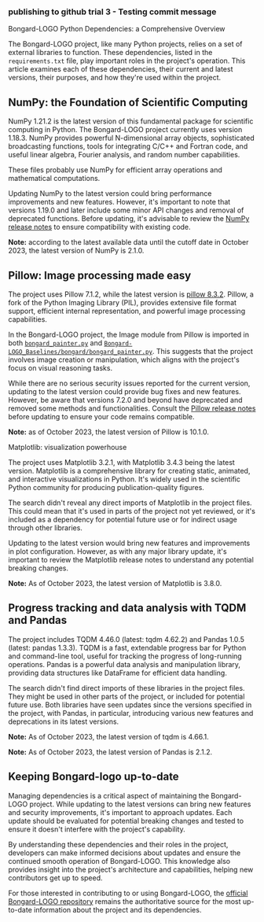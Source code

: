 ### publishing to github trial 3 - Testing  commit message

Bongard-LOGO Python Dependencies: a Comprehensive Overview

The Bongard-LOGO project, like many Python projects, relies on a set of external libraries to function. These dependencies, listed in the `requirements.txt` file, play important roles in the project's operation. This article examines each of these dependencies, their current and latest versions, their purposes, and how they're used within the project.

## NumPy: the Foundation of Scientific Computing

NumPy 1.21.2 is the latest version of this fundamental package for scientific computing in Python. The Bongard-LOGO project currently uses version 1.18.3. NumPy provides powerful N-dimensional array objects, sophisticated broadcasting functions, tools for integrating C/C++ and Fortran code, and useful linear algebra, Fourier analysis, and random number capabilities.

These files probably use NumPy for efficient array operations and mathematical computations.

Updating NumPy to the latest version could bring performance improvements and new features. However, it's important to note that versions 1.19.0 and later include some minor API changes and removal of deprecated functions. Before updating, it's advisable to review the [NumPy release notes](https://numpy.org/doc/stable/release.html) to ensure compatibility with existing code.

**Note:** according to the latest available data until the cutoff date in October 2023, the latest version of NumPy is 2.1.0.

## Pillow: Image processing made easy

The project uses Pillow 7.1.2, while the latest version is [pillow 8.3.2](https://pypi.org/project/Pillow/). Pillow, a fork of the Python Imaging Library (PIL), provides extensive file format support, efficient internal representation, and powerful image processing capabilities.

In the Bongard-LOGO project, the Image module from Pillow is imported in both [`bongard_painter.py`](https://github.com/NVlabs/Bongard-LOGO/blob/master/bongard/bongard_painter.py) and [`Bongard-LOGO_Baselines/bongard/bongard_painter.py`](https://github.com/NVlabs/Bongard-LOGO/blob/master/Bongard-LOGO_Baselines/bongard/bongard_painter.py). This suggests that the project involves image creation or manipulation, which aligns with the project's focus on visual reasoning tasks.

While there are no serious security issues reported for the current version, updating to the latest version could provide bug fixes and new features. However, be aware that versions 7.2.0 and beyond have deprecated and removed some methods and functionalities. Consult the [Pillow release notes](https://pillow.readthedocs.io/en/stable/releasenotes/index.html) before updating to ensure your code remains compatible.

**Note:** as of October 2023, the latest version of Pillow is 10.1.0.

Matplotlib: visualization powerhouse

The project uses Matplotlib 3.2.1, with Matplotlib 3.4.3 being the latest version. Matplotlib is a comprehensive library for creating static, animated, and interactive visualizations in Python. It's widely used in the scientific Python community for producing publication-quality figures.

The search didn't reveal any direct imports of Matplotlib in the project files. This could mean that it's used in parts of the project not yet reviewed, or it's included as a dependency for potential future use or for indirect usage through other libraries.

Updating to the latest version would bring new features and improvements in plot configuration. However, as with any major library update, it's important to review the Matplotlib release notes to understand any potential breaking changes.

**Note:** As of October 2023, the latest version of Matplotlib is 3.8.0.

## Progress tracking and data analysis with TQDM and Pandas

The project includes TQDM 4.46.0 (latest: tqdm 4.62.2) and Pandas 1.0.5 (latest: pandas 1.3.3). TQDM is a fast, extendable progress bar for Python and command-line tool, useful for tracking the progress of long-running operations. Pandas is a powerful data analysis and manipulation library, providing data structures like DataFrame for efficient data handling.

The search didn't find direct imports of these libraries in the project files. They might be used in other parts of the project, or included for potential future use. Both libraries have seen updates since the versions specified in the project, with Pandas, in particular, introducing various new features and deprecations in its latest versions.

**Note:** As of October 2023, the latest version of tqdm is 4.66.1.

**Note:** As of October 2023, the latest version of Pandas is 2.1.2.

## Keeping Bongard-logo up-to-date

Managing dependencies is a critical aspect of maintaining the Bongard-LOGO project. While updating to the latest versions can bring new features and security improvements, it's important to approach updates. Each update should be evaluated for potential breaking changes and tested to ensure it doesn't interfere with the project's capability.

By understanding these dependencies and their roles in the project, developers can make informed decisions about updates and ensure the continued smooth operation of Bongard-LOGO. This knowledge also provides insight into the project's architecture and capabilities, helping new contributors get up to speed.

For those interested in contributing to or using Bongard-LOGO, the [official Bongard-LOGO repository](https://github.com/NVlabs/Bongard-LOGO) remains the authoritative source for the most up-to-date information about the project and its dependencies.
